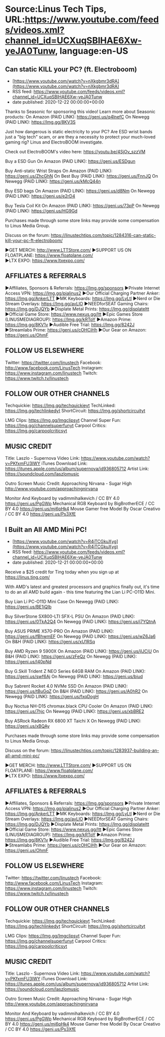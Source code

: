 # Source:Linus Tech Tips, URL:https://www.youtube.com/feeds/videos.xml?channel_id=UCXuqSBlHAE6Xw-yeJA0Tunw, language:en-US

## Can static KILL your PC? (ft. Electroboom)
 - [https://www.youtube.com/watch?v=nXkgbmr3dRA](https://www.youtube.com/watch?v=nXkgbmr3dRA)
 - RSS feed: https://www.youtube.com/feeds/videos.xml?channel_id=UCXuqSBlHAE6Xw-yeJA0Tunw
 - date published: 2020-12-22 00:00:00+00:00

Thanks to Seasonic for sponsoring this video! Learn more about Seasonic products:
On Amazon (PAID LINK): https://geni.us/q4lnefC
On Newegg (PAID LINK): https://lmg.gg/8KV3S

Just how dangerous is static electricity to your PC? Are ESD wrist bands just a "big tech" scam, or are they a necessity to protect your much-loved gaming rig? Linus and ElectroBOOM investigate. 

Check out ElectroBOOM's video here: https://youtu.be/4SjOv_szzVM 

Buy a ESD Gun
On Amazon (PAID LINK): https://geni.us/ESDgun

Buy Anti-static Wrist Straps
On Amazon (PAID LINK): https://geni.us/ZhcGhN
On Best Buy (PAID LINK): https://geni.us/FnnJQ
On Newegg (PAID LINK): https://geni.us/kMcQ44n

Buy ESD bags
On Amazon (PAID LINK): https://geni.us/d8Nm
On Newegg (PAID LINK): https://geni.us/e2rD4

Buy Tesla Coil Kit
On Amazon (PAID LINK): https://geni.us/73pP
On Newegg (PAID LINK): https://geni.us/HG9Gd

Purchases made through some store links may provide some compensation to Linus Media Group.

Discuss on the forum: https://linustechtips.com/topic/1284316-can-static-kill-your-pc-ft-electroboom/

►GET MERCH: http://www.LTTStore.com/
►SUPPORT US ON FLOATPLANE: https://www.floatplane.com/  
►LTX EXPO: https://www.ltxexpo.com/   

AFFILIATES & REFERRALS
---------------------------------------------------
►Affiliates, Sponsors & Referrals: https://lmg.gg/sponsors
►Private Internet Access VPN: https://lmg.gg/pialinus2
►Our Official Charging Partner Anker: https://lmg.gg/AnkerLTT
►MK Keyboards: https://lmg.gg/LyLtl
►Nerd or Die Stream Overlays: https://lmg.gg/avLlO
►NEEDforSEAT Gaming Chairs: https://lmg.gg/DJQYb
►Displate Metal Prints: https://lmg.gg/displateltt
►Official Game Store: https://www.nexus.gg/ltt
►Epic Games Store (LINUSMEDIAGROUP): https://lmg.gg/kRTpY
►Amazon Prime: https://lmg.gg/8KV1v
►Audible Free Trial: https://lmg.gg/8242J
►Streamlabs Prime: https://geni.us/cOHCiHh
►Our Gear on Amazon: https://geni.us/OhmF

FOLLOW US ELSEWHERE
---------------------------------------------------  
Twitter: https://twitter.com/linustech
Facebook: http://www.facebook.com/LinusTech
Instagram: https://www.instagram.com/linustech
Twitch: https://www.twitch.tv/linustech

FOLLOW OUR OTHER CHANNELS
---------------------------------------------------  
Techquickie: https://lmg.gg/techquickieyt
TechLinked: https://lmg.gg/techlinkedyt
ShortCircuit: https://lmg.gg/shortcircuityt

LMG Clips: https://lmg.gg/lmgclipsyt
Channel Super Fun: https://lmg.gg/channelsuperfunyt
Carpool Critics: https://lmg.gg/carpoolcriticsyt

MUSIC CREDIT
---------------------------------------------------  
Title: Laszlo - Supernova
Video Link: https://www.youtube.com/watch?v=PKfxmFU3lWY
iTunes Download Link: https://itunes.apple.com/us/album/supernova/id936805712
Artist Link: https://soundcloud.com/laszlomusic

Outro Screen Music Credit: Approaching Nirvana - Sugar High http://www.youtube.com/approachingnirvana

Monitor And Keyboard by vadimmihalkevich / CC BY 4.0  https://geni.us/PgGWp
Mechanical RGB Keyboard by BigBrotherECE / CC BY 4.0 https://geni.us/mj6pHk4
Mouse Gamer free Model By Oscar Creativo / CC BY 4.0 https://geni.us/Ps3XfE

## I Built an All AMD Mini PC!
 - [https://www.youtube.com/watch?v=R4jTCGkuXyg](https://www.youtube.com/watch?v=R4jTCGkuXyg)
 - RSS feed: https://www.youtube.com/feeds/videos.xml?channel_id=UCXuqSBlHAE6Xw-yeJA0Tunw
 - date published: 2020-12-21 00:00:00+00:00

Receive a $25 credit for Ting today when you sign up at https://linus.ting.com/

With AMD's latest and greatest processors and graphics finally out, it's time to do an all AMD build again - this time featuring the Lian Li PC-O11D Mini.

Buy Lian Li PC-O11D Mini Case
On Newegg (PAID LINK): https://geni.us/BE1iQIb

Buy SilverStone SX800-LTI SFX-L PSU
On Amazon (PAID LINK): https://geni.us/0TkA2Q4
On Newegg (PAID LINK): https://geni.us/j7YQtnA

Buy ASUS PRIME X570-PRO
On Amazon (PAID LINK): https://geni.us/fBhwmEF
On Newegg (PAID LINK): https://geni.us/wZ6Ja6
On B&H (PAID LINK): https://geni.us/xU1RSq

Buy AMD Ryzen 9 5900X
On Amazon (PAID LINK): https://geni.us/jlJCjU
On B&H (PAID LINK): https://geni.us/zFeQz
On Newegg (PAID LINK): https://geni.us/I40pNd

Buy G.Skill Trident Z NEO Series 64GB RAM
On Amazon (PAID LINK): https://geni.us/swf6Aj
On Newegg (PAID LINK): https://geni.us/biud

Buy Sabrent Rocket 4.0 NVMe SSD
On Amazon (PAID LINK): https://geni.us/tBuGqZ
On B&H (PAID LINK): https://geni.us/A0hR2
On Newegg (PAID LINK): https://geni.us/fxqDogH

Buy Noctua NH-D15 chromax.black CPU Cooler
On Amazon (PAID LINK): https://geni.us/7hjc
On Newegg (PAID LINK): https://geni.us/xbBRE2

Buy ASRock Radeon RX 6800 XT Taichi X
On Newegg (PAID LINK): https://geni.us/xBQAy

Purchases made through some store links may provide some compensation to Linus Media Group.

Discuss on the forum: https://linustechtips.com/topic/1283937-building-an-all-amd-mini-pc/

►GET MERCH: http://www.LTTStore.com/
►SUPPORT US ON FLOATPLANE: https://www.floatplane.com/  
►LTX EXPO: https://www.ltxexpo.com/   

AFFILIATES & REFERRALS
---------------------------------------------------
►Affiliates, Sponsors & Referrals: https://lmg.gg/sponsors
►Private Internet Access VPN: https://lmg.gg/pialinus2
►Our Official Charging Partner Anker: https://lmg.gg/AnkerLTT
►MK Keyboards: https://lmg.gg/LyLtl
►Nerd or Die Stream Overlays: https://lmg.gg/avLlO
►NEEDforSEAT Gaming Chairs: https://lmg.gg/DJQYb
►Displate Metal Prints: https://lmg.gg/displateltt
►Official Game Store: https://www.nexus.gg/ltt
►Epic Games Store (LINUSMEDIAGROUP): https://lmg.gg/kRTpY
►Amazon Prime: https://lmg.gg/8KV1v
►Audible Free Trial: https://lmg.gg/8242J
►Streamlabs Prime: https://geni.us/cOHCiHh
►Our Gear on Amazon: https://geni.us/OhmF

FOLLOW US ELSEWHERE
---------------------------------------------------  
Twitter: https://twitter.com/linustech
Facebook: http://www.facebook.com/LinusTech
Instagram: https://www.instagram.com/linustech
Twitch: https://www.twitch.tv/linustech

FOLLOW OUR OTHER CHANNELS
---------------------------------------------------  
Techquickie: https://lmg.gg/techquickieyt
TechLinked: https://lmg.gg/techlinkedyt
ShortCircuit: https://lmg.gg/shortcircuityt

LMG Clips: https://lmg.gg/lmgclipsyt
Channel Super Fun: https://lmg.gg/channelsuperfunyt
Carpool Critics: https://lmg.gg/carpoolcriticsyt

MUSIC CREDIT
---------------------------------------------------  
Title: Laszlo - Supernova
Video Link: https://www.youtube.com/watch?v=PKfxmFU3lWY
iTunes Download Link: https://itunes.apple.com/us/album/supernova/id936805712
Artist Link: https://soundcloud.com/laszlomusic

Outro Screen Music Credit: Approaching Nirvana - Sugar High http://www.youtube.com/approachingnirvana

Monitor And Keyboard by vadimmihalkevich / CC BY 4.0  https://geni.us/PgGWp
Mechanical RGB Keyboard by BigBrotherECE / CC BY 4.0 https://geni.us/mj6pHk4
Mouse Gamer free Model By Oscar Creativo / CC BY 4.0 https://geni.us/Ps3XfE

